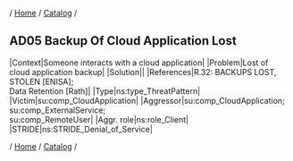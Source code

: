 / [Home](/acctp/) / [Catalog](/acctp/catalog/) /

## AD05 Backup Of Cloud Application Lost

|Context|Someone interacts with a cloud application|
|Problem|Lost of cloud application backup|
|Solution||
|References|R.32: BACKUPS LOST, STOLEN [ENISA];<br /> Data Retention [Rath]|
|Type|ns:type_ThreatPattern|
|Victim|su:comp_CloudApplication|
|Aggressor|su:comp_CloudApplication;<br /> su:comp_ExternalService;<br /> su:comp_RemoteUser|
|Aggr. role|ns:role_Client|
|STRIDE|ns:STRIDE_Denial_of_Service|

/ [Home](/acctp/) / [Catalog](/acctp/catalog/) /
